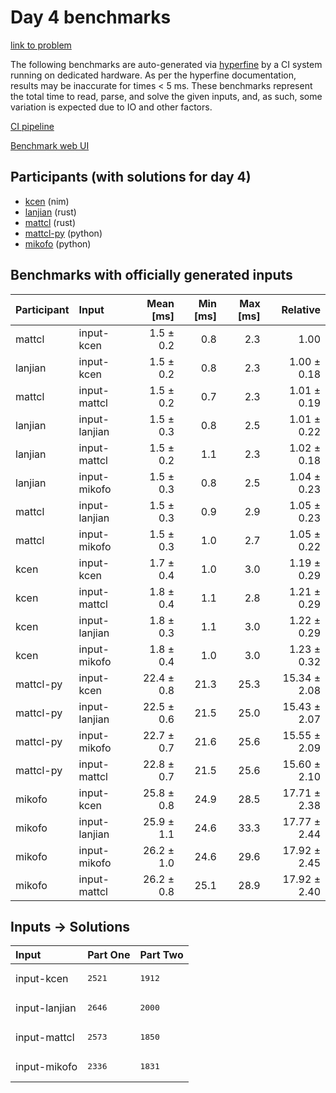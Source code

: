 # Day 4 benchmarks

[link to problem](https://adventofcode.com/2024/day/4)

The following benchmarks are auto-generated via
[hyperfine](https://github.com/sharkdp/hyperfine) by a CI system running on
dedicated hardware. As per the hyperfine documentation, results may be
inaccurate for times < 5 ms. These benchmarks represent the total time to read,
parse, and solve the given inputs, and, as such, some variation is expected due
to IO and other factors.

[CI pipeline](http://ci.papercode.net:8080/teams/main/pipelines/aoc2024)

[Benchmark web UI](https://aoc.ancalagon.black)


## Participants (with solutions for day 4)

- [kcen](https://github.com/kcen/aoc2024) (nim)
- [lanjian](https://github.com/lanjian/aoc-2024) (rust)
- [mattcl](https://github.com/mattcl/aoc2024) (rust)
- [mattcl-py](https://github.com/mattcl/aoc2024-py) (python)
- [mikofo](https://github.com/mikofo/aoc2024) (python)


## Benchmarks with officially generated inputs

| Participant | Input | Mean [ms] | Min [ms] | Max [ms] | Relative |
|:---|:---|---:|---:|---:|---:|
| mattcl | input-kcen | 1.5 ± 0.2 | 0.8 | 2.3 | 1.00 |
| lanjian | input-kcen | 1.5 ± 0.2 | 0.8 | 2.3 | 1.00 ± 0.18 |
| mattcl | input-mattcl | 1.5 ± 0.2 | 0.7 | 2.3 | 1.01 ± 0.19 |
| lanjian | input-lanjian | 1.5 ± 0.3 | 0.8 | 2.5 | 1.01 ± 0.22 |
| lanjian | input-mattcl | 1.5 ± 0.2 | 1.1 | 2.3 | 1.02 ± 0.18 |
| lanjian | input-mikofo | 1.5 ± 0.3 | 0.8 | 2.5 | 1.04 ± 0.23 |
| mattcl | input-lanjian | 1.5 ± 0.3 | 0.9 | 2.9 | 1.05 ± 0.23 |
| mattcl | input-mikofo | 1.5 ± 0.3 | 1.0 | 2.7 | 1.05 ± 0.22 |
| kcen | input-kcen | 1.7 ± 0.4 | 1.0 | 3.0 | 1.19 ± 0.29 |
| kcen | input-mattcl | 1.8 ± 0.4 | 1.1 | 2.8 | 1.21 ± 0.29 |
| kcen | input-lanjian | 1.8 ± 0.3 | 1.1 | 3.0 | 1.22 ± 0.29 |
| kcen | input-mikofo | 1.8 ± 0.4 | 1.0 | 3.0 | 1.23 ± 0.32 |
| mattcl-py | input-kcen | 22.4 ± 0.8 | 21.3 | 25.3 | 15.34 ± 2.08 |
| mattcl-py | input-lanjian | 22.5 ± 0.6 | 21.5 | 25.0 | 15.43 ± 2.07 |
| mattcl-py | input-mikofo | 22.7 ± 0.7 | 21.6 | 25.6 | 15.55 ± 2.09 |
| mattcl-py | input-mattcl | 22.8 ± 0.7 | 21.5 | 25.6 | 15.60 ± 2.10 |
| mikofo | input-kcen | 25.8 ± 0.8 | 24.9 | 28.5 | 17.71 ± 2.38 |
| mikofo | input-lanjian | 25.9 ± 1.1 | 24.6 | 33.3 | 17.77 ± 2.44 |
| mikofo | input-mikofo | 26.2 ± 1.0 | 24.6 | 29.6 | 17.92 ± 2.45 |
| mikofo | input-mattcl | 26.2 ± 0.8 | 25.1 | 28.9 | 17.92 ± 2.40 |


## Inputs -> Solutions

| Input | Part One | Part Two |
|:---|:---|:---|
|input-kcen|<pre>2521</pre>|<pre>1912</pre>|
|input-lanjian|<pre>2646</pre>|<pre>2000</pre>|
|input-mattcl|<pre>2573</pre>|<pre>1850</pre>|
|input-mikofo|<pre>2336</pre>|<pre>1831</pre>|
